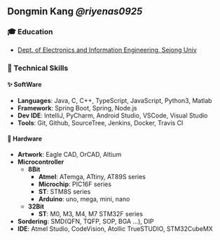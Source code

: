 ## Dongmin Kang ***@riyenas0925***

### 🎓 Education
* [Dept. of Electronics and Information Engineering, Sejong Univ](http://home.sejong.ac.kr/~electrodpt/16.html)

### 🌱 Technical Skills
#### ✨ SoftWare
* **Languages**: Java, C, C++, TypeScript, JavaScript, Python3, Matlab
* **Framework**: Spring Boot, Spring, Node.js
* **Dev IDE**: IntelliJ, PyCharm, Android Studio, VSCode, Visual Studio
* **Tools**: Git, Github, SourceTree, Jenkins, Docker, Travis CI

#### 🔭 Hardware
* **Artwork**: Eagle CAD, OrCAD, Altium
* **Microcontroller**
  * **8Bit**
    * **Atmel**: ATemga, ATtiny, AT89S series
    * **Microchip**: PIC16F series
    * **ST**: STM8S series
    * **Arduino**: uno, mega, mini, nano
  * **32Bit**
    * **ST**: M0, M3, M4, M7 STM32F series
* **Sordering**: SMD(QFN, TQFP, SOP, BGA ...), DIP
* **IDE**: Atmel Studio, CodeVision, Atollic TrueSTUDIO, STM32CubeMX
